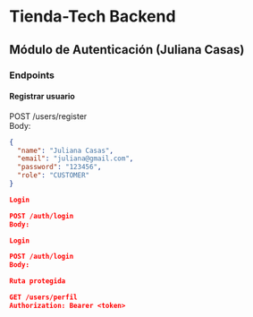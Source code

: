 # Tienda-Tech Backend

## Módulo de Autenticación (Juliana Casas)

### Endpoints

#### Registrar usuario
POST /users/register  
Body:
```json
{
  "name": "Juliana Casas",
  "email": "juliana@gmail.com",
  "password": "123456",
  "role": "CUSTOMER"
}

Login

POST /auth/login
Body:

Login

POST /auth/login
Body:

Ruta protegida

GET /users/perfil
Authorization: Bearer <token>
